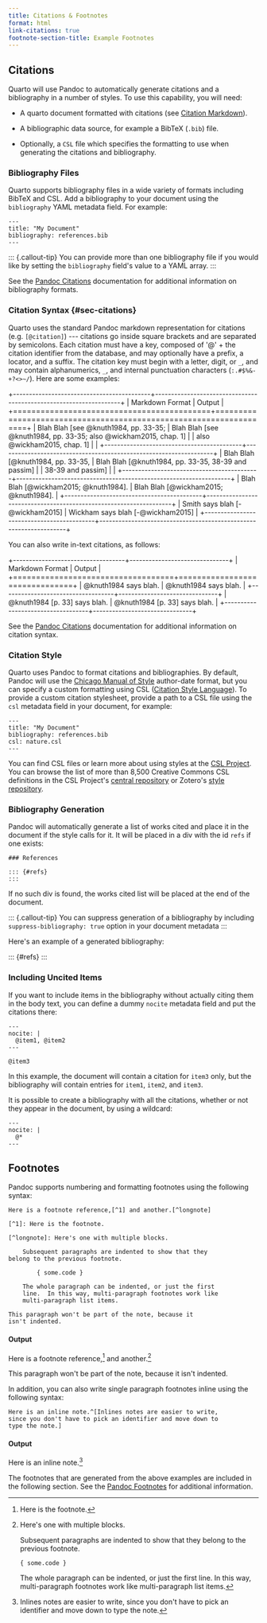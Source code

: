```yaml
---
title: Citations & Footnotes
format: html
link-citations: true
footnote-section-title: Example Footnotes
---
```


## Citations

Quarto will use Pandoc to automatically generate citations and a bibliography in a number of styles. To use this capability, you will need:

-   A quarto document formatted with citations (see [Citation Markdown](#sec-citations)).

-   A bibliographic data source, for example a BibTeX (`.bib`) file.

-   Optionally, a `CSL` file which specifies the formatting to use when generating the citations and bibliography.

### Bibliography Files

Quarto supports bibliography files in a wide variety of formats including BibTeX and CSL. Add a bibliography to your document using the `bibliography` YAML metadata field. For example:

``` {.yaml}
---
title: "My Document"
bibliography: references.bib
---
```

::: {.callout-tip}
You can provide more than one bibliography file if you would like by setting the `bibliography` field's value to a YAML array.
:::

See the [Pandoc Citations](https://pandoc.org/MANUAL.html#citations) documentation for additional information on bibliography formats.

### Citation Syntax {#sec-citations}

Quarto uses the standard Pandoc markdown representation for citations (e.g. `[@citation]`) --- citations go inside square brackets and are separated by semicolons. Each citation must have a key, composed of '\@' + the citation identifier from the database, and may optionally have a prefix, a locator, and a suffix. The citation key must begin with a letter, digit, or `_`, and may contain alphanumerics, `_`, and internal punctuation characters (`:.#$%&-+?<>~/`). Here are some examples:

+-------------------------------------------+-------------------------------------------------------------------+
| Markdown Format                           | Output                                                            |
+===========================================+===================================================================+
|     Blah Blah [see @knuth1984, pp. 33-35; | Blah Blah [see @knuth1984, pp. 33-35; also @wickham2015, chap. 1] |
|     also @wickham2015, chap. 1]           |                                                                   |
+-------------------------------------------+-------------------------------------------------------------------+
|     Blah Blah [@knuth1984, pp. 33-35,     | Blah Blah [@knuth1984, pp. 33-35, 38-39 and passim]               |
|     38-39 and passim]                     |                                                                   |
+-------------------------------------------+-------------------------------------------------------------------+
|     Blah Blah [@wickham2015; @knuth1984]. | Blah Blah [@wickham2015; @knuth1984].                             |
+-------------------------------------------+-------------------------------------------------------------------+
|     Smith says blah [-@wickham2015]       | Wickham says blah [-@wickham2015]                                 |
+-------------------------------------------+-------------------------------------------------------------------+

You can also write in-text citations, as follows:

+-----------------------------------+-------------------------------+
| Markdown Format                   | Output                        |
+===================================+===============================+
|     @knuth1984 says blah.         | @knuth1984 says blah.         |
+-----------------------------------+-------------------------------+
|     @knuth1984 [p. 33] says blah. | @knuth1984 [p. 33] says blah. |
+-----------------------------------+-------------------------------+

See the [Pandoc Citations](https://pandoc.org/MANUAL.html#citations) documentation for additional information on citation syntax.

### Citation Style

Quarto uses Pandoc to format citations and bibliographies. By default, Pandoc will use the [Chicago Manual of Style](https://chicagomanualofstyle.org/) author-date format, but you can specify a custom formatting using CSL ([Citation Style Language](https://citationstyles.org)). To provide a custom citation stylesheet, provide a path to a CSL file using the `csl` metadata field in your document, for example:

``` {.yaml}
---
title: "My Document"
bibliography: references.bib
csl: nature.csl
---
```

You can find CSL files or learn more about using styles at the [CSL Project](https://github.com/citation-style-language/styles). You can browse the list of more than 8,500 Creative Commons CSL definitions in the CSL Project's [central repository](https://github.com/citation-style-language/styles) or Zotero's [style repository](https://www.zotero.org/styles).

### Bibliography Generation

Pandoc will automatically generate a list of works cited and place it in the document if the style calls for it. It will be placed in a div with the id `refs` if one exists:

``` {.markdown}
### References

::: {#refs}
:::
```

If no such div is found, the works cited list will be placed at the end of the document.

::: {.callout-tip}
You can suppress generation of a bibliography by including `suppress-bibliography: true` option in your document metadata
:::

Here's an example of a generated bibliography:

::: {#refs}
:::

### Including Uncited Items

If you want to include items in the bibliography without actually citing them in the body text, you can define a dummy `nocite` metadata field and put the citations there:

    ---
    nocite: |
      @item1, @item2
    ---

    @item3

In this example, the document will contain a citation for `item3` only, but the bibliography will contain entries for `item1`, `item2`, and `item3`.

It is possible to create a bibliography with all the citations, whether or not they appear in the document, by using a wildcard:

    ---
    nocite: |
      @*
    ---

## Footnotes

Pandoc supports numbering and formatting footnotes using the following syntax:

``` {.markdown}
Here is a footnote reference,[^1] and another.[^longnote]

[^1]: Here is the footnote.

[^longnote]: Here's one with multiple blocks.

    Subsequent paragraphs are indented to show that they
belong to the previous footnote.

        { some.code }

    The whole paragraph can be indented, or just the first
    line.  In this way, multi-paragraph footnotes work like
    multi-paragraph list items.

This paragraph won't be part of the note, because it
isn't indented.
```

#### Output

Here is a footnote reference,[^1] and another.[^2]

[^1]: Here is the footnote.

[^2]: Here's one with multiple blocks.

    Subsequent paragraphs are indented to show that they belong to the previous footnote.

        { some.code }

    The whole paragraph can be indented, or just the first line. In this way, multi-paragraph footnotes work like multi-paragraph list items.

This paragraph won't be part of the note, because it isn't indented.

In addition, you can also write single paragraph footnotes inline using the following syntax:

``` {.markdown}
Here is an inline note.^[Inlines notes are easier to write,
since you don't have to pick an identifier and move down to
type the note.]
```

#### Output

Here is an inline note.[^3]

[^3]: Inlines notes are easier to write, since you don't have to pick an identifier and move down to type the note.

The footnotes that are generated from the above examples are included in the following section. See the [Pandoc Footnotes](https://pandoc.org/MANUAL.html#footnotes) for additional information.
